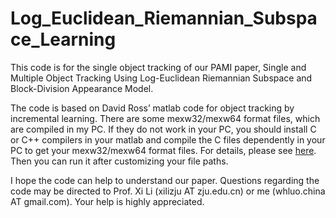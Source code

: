 # Log_Euclidean_Riemannian_Subspace_Learning
This code is for the single object tracking of our PAMI paper, Single and Multiple Object Tracking Using Log-Euclidean Riemannian Subspace and Block-Division Appearance Model.

The code is based on David Ross’ matlab code for object tracking by incremental learning. There are some mexw32/mexw64 format files, which are compiled in my PC. If they do not work in your PC, you should install C or C++ compilers in your matlab and compile the C files dependently in your PC to get your mexw32/mexw64 format files. For details, please see <a href="https://uk.mathworks.com/help/matlab/ref/mex.html">here</a>. Then you can run it after customizing your file paths.

I hope the code can help to understand our paper. Questions regarding the code may be directed to Prof. Xi Li (xilizju AT zju.edu.cn) or me (whluo.china AT gmail.com). Your help is highly appreciated.
